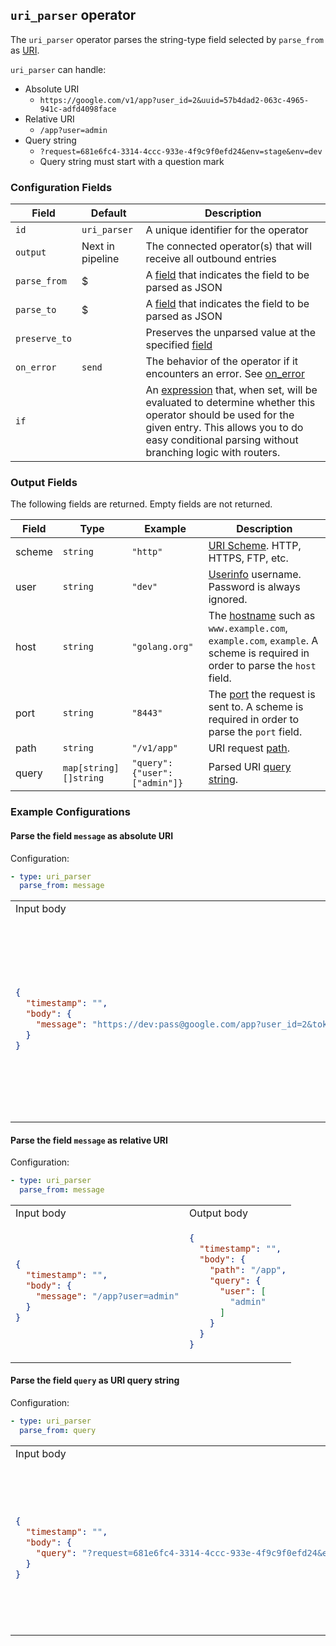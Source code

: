 ## `uri_parser` operator

The `uri_parser` operator parses the string-type field selected by `parse_from` as [URI](https://tools.ietf.org/html/rfc3986).

`uri_parser` can handle:
- Absolute URI
  - `https://google.com/v1/app?user_id=2&uuid=57b4dad2-063c-4965-941c-adfd4098face`
- Relative URI
  - `/app?user=admin`
- Query string
  - `?request=681e6fc4-3314-4ccc-933e-4f9c9f0efd24&env=stage&env=dev`
  - Query string must start with a question mark

### Configuration Fields

| Field         | Default          | Description                                                                                                                                                                                                                              |
| ---           | ---              | ---                                                                                                                                                                                                                                      |
| `id`          | `uri_parser`    | A unique identifier for the operator                                                                                                                                                                                                     |
| `output`      | Next in pipeline | The connected operator(s) that will receive all outbound entries                                                                                                                                                                         |
| `parse_from`  | $                | A [field](/docs/types/field.md) that indicates the field to be parsed as JSON                                                                                                                                                            |
| `parse_to`    | $                | A [field](/docs/types/field.md) that indicates the field to be parsed as JSON                                                                                                                                                            |
| `preserve_to` |                  | Preserves the unparsed value at the specified [field](/docs/types/field.md)                                                                                                                                                              |
| `on_error`    | `send`           | The behavior of the operator if it encounters an error. See [on_error](/docs/types/on_error.md)                                                                                                                                          |
| `if`          |                  | An [expression](/docs/types/expression.md) that, when set, will be evaluated to determine whether this operator should be used for the given entry. This allows you to do easy conditional parsing without branching logic with routers. |


### Output Fields

The following fields are returned. Empty fields are not returned.

| Field  | Type     | Example          | Description |
| ---    | ---      | ---              | ---         |
| scheme | `string` | `"http"`           | [URI Scheme](https://www.iana.org/assignments/uri-schemes/uri-schemes.xhtml). HTTP, HTTPS, FTP, etc. |
| user   | `string`  | `"dev"`            | [Userinfo](https://tools.ietf.org/html/rfc3986#section-3.2) username. Password is always ignored. |
| host   | `string`  | `"golang.org"`     | The [hostname](https://tools.ietf.org/html/rfc3986#section-3.2.2) such as `www.example.com`, `example.com`, `example`. A scheme is required in order to parse the `host` field. |
| port   | `string`  | `"8443"`           | The [port](https://tools.ietf.org/html/rfc3986#section-3.2.3) the request is sent to. A scheme is required in order to parse the `port` field. |
| path   | `string`  | `"/v1/app"`        | URI request [path](https://tools.ietf.org/html/rfc3986#section-3.3). |
| query  | `map[string][]string` | `"query":{"user":["admin"]}` | Parsed URI [query string](https://tools.ietf.org/html/rfc3986#section-3.4). |


### Example Configurations


#### Parse the field `message` as absolute URI

Configuration:
```yaml
- type: uri_parser
  parse_from: message
```

<table>
<tr><td> Input body </td> <td> Output body </td></tr>
<tr>
<td>

```json
{
  "timestamp": "",
  "body": {
    "message": "https://dev:pass@google.com/app?user_id=2&token=001"
  }
}
```

</td>
<td>

```json
{
  "timestamp": "",
  "body": {
    "host": "google.com",
    "path": "/app",
    "query": {
      "user_id": [
        "2"
      ],
      "token": [
        "001"
      ]
    },
    "scheme": "https",
    "user": "dev"
  }
}
```

</td>
</tr>
</table>

#### Parse the field `message` as relative URI

Configuration:
```yaml
- type: uri_parser
  parse_from: message
```

<table>
<tr><td> Input body </td> <td> Output body </td></tr>
<tr>
<td>

```json
{
  "timestamp": "",
  "body": {
    "message": "/app?user=admin"
  }
}
```

</td>
<td>

```json
{
  "timestamp": "",
  "body": {
    "path": "/app",
    "query": {
      "user": [
        "admin"
      ]
    }
  }
}
```

</td>
</tr>
</table>

#### Parse the field `query` as URI query string

Configuration:
```yaml
- type: uri_parser
  parse_from: query
```

<table>
<tr><td> Input body </td> <td> Output body </td></tr>
<tr>
<td>

```json
{
  "timestamp": "",
  "body": {
    "query": "?request=681e6fc4-3314-4ccc-933e-4f9c9f0efd24&env=stage&env=dev"
  }
}
```

</td>
<td>

```json
{
  "timestamp": "",
  "body": {
    "query": {
      "env": [
        "stage",
        "dev"
      ],
      "request": [
        "681e6fc4-3314-4ccc-933e-4f9c9f0efd24"
      ]
    }
  }
}
```

</td>
</tr>
</table>

